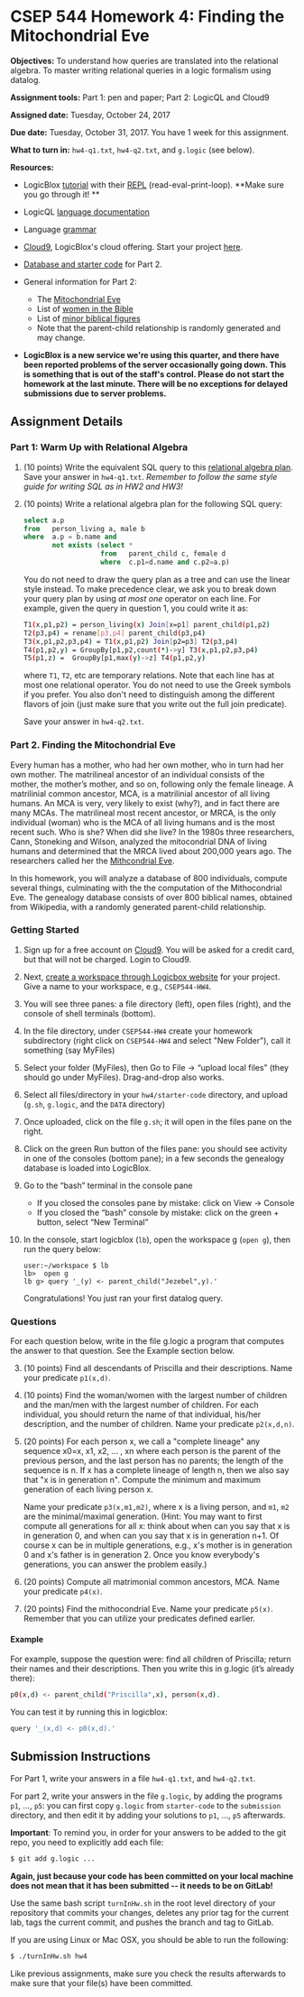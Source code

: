 # CSEP 544 Homework 4: Finding the Mitochondrial Eve

**Objectives:**
To understand how queries are translated into the relational algebra. To master writing relational queries in a logic formalism using datalog.

**Assignment tools:**
Part 1: pen and paper; Part 2: LogicQL and Cloud9 

**Assigned date:** Tuesday, October 24, 2017

**Due date:** Tuesday, October 31, 2017. You have 1 week for this assignment.

**What to turn in:** `hw4-q1.txt`, `hw4-q2.txt`, and `g.logic` (see below).

**Resources:** 

- LogicBlox [tutorial](https://developer.logicblox.com/content/docs4/tutorial/repl/section/split.html) with their [REPL](https://developer.logicblox.com/playground/) (read-eval-print-loop). 
**Make sure you go through it! **
    
- LogicQL [language documentation](https://developer.logicblox.com/content/docs4/core-reference/webhelp/part-logiql.html)
    
- Language [grammar](https://developer.logicblox.com/content/docs4/core-reference/webhelp/grammar.html)
    
- [Cloud9](https://c9.io/login), LogicBlox's cloud offering. Start your project [here](https://developer.logicblox.com/using-cloud9-for-logicblox/). 

- [Database and starter code](https://courses.cs.washington.edu/courses/cse344/genealogy.tar.gz) for Part 2.

- General information for Part 2:    
    - The [Mitochondrial Eve](https://en.wikipedia.org/wiki/Mitochondrial_Eve)        
    - List of [women in the Bible](https://en.wikipedia.org/wiki/List_of_women_in_the_Bible)         
    - List of [minor biblical figures](https://en.wikipedia.org/wiki/List_of_minor_biblical_figures,_A%E2%80%93K)        
    - Note that the parent-child relationship is randomly generated and may change.
- **LogicBlox is a new service we're using this quarter, and there have been reported problems of the server occasionally going down. This is something that is out of the staff's control. Please do not start the homework at the last minute. There will be no exceptions for delayed submissions due to server problems.**


## Assignment Details

### Part 1: Warm Up with Relational Algebra

1. (10 points) Write the equivalent SQL query to this [relational algebra plan](ra.pdf "Relational Algebra Plan"). Save your answer in `hw4-q1.txt`. *Remember to follow the same style guide for writing SQL as in HW2 and HW3!*

2. (10 points) Write a relational algebra plan for the following SQL query:

    ```sql
    select a.p
    from   person_living a, male b
    where  a.p = b.name and 
           not exists (select * 
                       from   parent_child c, female d 
                       where  c.p1=d.name and c.p2=a.p)
   ```

    You do not need to draw the query plan as a tree and can use the linear style instead. To make precedence clear, we ask you to break down your query plan by using *at most one* operator on each line.  For example, given the query in question 1, you could write it as:

    ```sh
    T1(x,p1,p2) = person_living(x) Join[x=p1] parent_child(p1,p2)
    T2(p3,p4) = rename[p3,p4] parent_child(p3,p4)
    T3(x,p1,p2,p3,p4) = T1(x,p1,p2) Join[p2=p3] T2(p3,p4)
    T4(p1,p2,y) = GroupBy[p1,p2,count(*)->y] T3(x,p1,p2,p3,p4)
    T5(p1,z) =  GroupBy[p1,max(y)->z] T4(p1,p2,y)
    ```

    where `T1`, `T2`, etc are temporary relations. Note that each line has at most one relational operator. You do not need to use the Greek symbols if you prefer. You also don't need to distinguish among the different flavors of join (just make sure that you write out the full join predicate). 

    Save your answer in `hw4-q2.txt`. 


### Part 2. Finding the Mitochondrial Eve

Every human has a mother, who had her own mother, who in turn had her own mother.  The matrilineal ancestor of an individual consists of the mother, the mother’s mother, and so on, following only the female lineage.  A matrilinial common ancestor, MCA, is a matrilinial ancestor of all living humans.  An MCA is very, very likely to exist (why?), and in fact there are many MCAs.  The matrilineal most recent ancestor, or MRCA, is the only individual (woman) who is the MCA of all living humans and is the most recent such.  Who is she?  When did she live?  In the 1980s three researchers, Cann, Stoneking and Wilson, analyzed the mitocondrial DNA of living humans and determined that the MRCA lived about 200,000 years ago.  The researchers called her the [Mithcondrial Eve](https://en.wikipedia.org/wiki/Mitochondrial_Eve).

In this homework, you will analyze a database of 800 individuals, compute several things, culminating with the the computation of the Mithocondrial Eve.  The genealogy database consists of over 800 biblical names, obtained from Wikipedia, with a randomly generated parent-child relationship.

### Getting Started

1. Sign up for a free account on [Cloud9](https://c9.io/login).  You will be asked for a credit card, but that will not be charged.  Login to Cloud9.
2. Next, [create a workspace through Logicbox website](https://developer.logicblox.com/using-cloud9-for-logicblox/) for your project.  Give a name to your workspace, e.g., `CSEP544-HW4`.
3. You will see three panes: a file directory (left), open files (right), and the console of shell terminals (bottom). 
4. In the file directory, under `CSEP544-HW4` create your homework subdirectory (right click on `CSEP544-HW4` and select "New Folder"), call it something (say MyFiles)
5. Select your folder (MyFiles), then Go to File → “upload local files” (they should go under MyFiles). Drag-and-drop also works.
6. Select all files/directory in your `hw4/starter-code` directory, and upload (`g.sh`, `g.logic`, and the `DATA` directory)
7. Once uploaded, click on the file `g.sh`; it will open in the files pane on the right.
8. Click on the green Run button of the files pane: you should see activity in one of the consoles (bottom pane); in a few seconds the genealogy database is loaded into LogicBlox.
9. Go to the “bash” terminal in the console pane
    - If you closed the consoles pane by mistake: click on View -> Console
    - If you closed the “bash” console by mistake: click on the green + button, select “New Terminal”
10. In the console, start logicblox (`lb`), open the workspace g (`open g`), then run the query below:
    ```
    user:~/workspace $ lb
    lb>  open g
    lb g> query '_(y) <- parent_child("Jezebel",y).'
    ```
  
    Congratulations! You just ran your first datalog query.

### Questions
For each question below, write in the file g.logic a program that computes the answer to that question. See the Example section below.

3. (10 points) Find all descendants of Priscilla and their descriptions.  Name your predicate `p1(x,d)`.


4. (10 points) Find the woman/women with the largest number of children and the man/men with the largest number of children. For each individual, you should return the name of that individual, his/her description, and the number of children. Name your predicate `p2(x,d,n)`.


5. (20 points) For each person x, we call a "complete lineage" any sequence x0=x, x1, x2, … , xn where each person is the parent of the previous person, and the last person has no parents; the length of the sequence is n.  If x has a complete lineage of length n, then we also say that "x is in generation n".  Compute the minimum and maximum generation of each living person x. 

    Name your predicate `p3(x,m1,m2)`, where x is a living person, and `m1`, `m2` are the minimal/maximal generation. (Hint: You may want to first compute all generations for all x: think about when can you say that x is in generation 0, and when can you say that x is in generation n+1.  Of course x can be in multiple generations, e.g., x's mother is in generation 0 and x's father is in generation 2.   Once you know everybody's generations, you can answer the problem easily.)

6. (20 points) Compute all matrimonial common ancestors, MCA. Name your predicate `p4(x)`.

7. (20 points) Find the mithocondrial Eve.  Name your predicate `p5(x)`. Remember that you can utilize your predicates defined earlier.


#### Example

For example, suppose the question were: find all children of Priscilla; return their names and their descriptions. Then you write this in g.logic (it’s already there):

```sh
p0(x,d) <- parent_child("Priscilla",x), person(x,d).
```

You can test it by running this in logicblox:

```sh
query '_(x,d) <- p0(x,d).'
```
	
## Submission Instructions

For Part 1, write your answers in a file `hw4-q1.txt`, and `hw4-q2.txt`.

For part 2, write your answers in the file `g.logic`, by adding the programs `p1`, ..., `p5`: you can first copy `g.logic` from `starter-code` to the `submission` directory, and then edit it by adding your solutions to `p1`, ..., `p5` afterwards.

**Important**: To remind you, in order for your answers to be added to the git repo, 
you need to explicitly add each file:

```sh
$ git add g.logic ...
```

**Again, just because your code has been committed on your local machine does not mean that it has been 
submitted -- it needs to be on GitLab!**

Use the same bash script `turnInHw.sh` in the root level directory of your repository that 
commits your changes, deletes any prior tag for the current lab, tags the current commit,
and pushes the branch and tag to GitLab. 

If you are using Linux or Mac OSX, you should be able to run the following:

```sh
$ ./turnInHw.sh hw4
```

Like previous assignments, make sure you check the results afterwards to make sure that your file(s)
have been committed.
